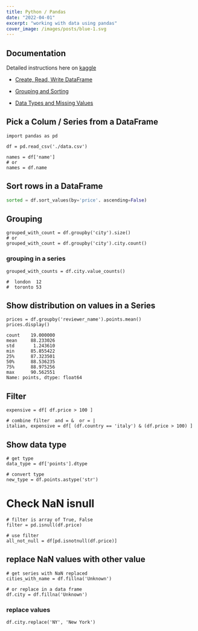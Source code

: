 ```yaml
---
title: Python / Pandas
date: "2022-04-01"
excerpt: "working with data using pandas"
cover_image: /images/posts/blue-1.svg
---
```


## Documentation

Detailed instructions here on [kaggle](https://www.kaggle.com)

- [Create, Read, Write DataFrame](https://www.kaggle.com/code/harrymiller/exercise-creating-reading-and-writing/edit)

- [Grouping and Sorting](https://www.kaggle.com/code/residentmario/grouping-and-sorting)

- [Data Types and Missing Values](https://www.kaggle.com/code/residentmario/data-types-and-missing-values)

## Pick a Colum / Series from a DataFrame

```
import pandas as pd

df = pd.read_csv('./data.csv')

names = df['name']
# or
names = df.name
```

## Sort rows in a DataFrame

```python
sorted = df.sort_values(by='price'. ascending=False)
```

## Grouping

```
grouped_with_count = df.groupby('city').size()
# or
grouped_with_count = df.groupby('city').city.count()
```

### grouping in a series

```
grouped_with_counts = df.city.value_counts()

#  london  12
#  toronto 53
```

## Show distribution on values in a Series

```
prices = df.groupby('reviewer_name').points.mean()
prices.display()

count    19.000000
mean     88.233026
std       1.243610
min      85.855422
25%      87.323501
50%      88.536235
75%      88.975256
max      90.562551
Name: points, dtype: float64
```

## Filter

```
expensive = df[ df.price > 100 ]

# combine filter  and = &  or = |
italian, expensive = df[ (df.country == 'italy') & (df.price > 100) ]
```

## Show data type

```
# get type
data_type = df['points'].dtype

# convert type
new_type = df.points.astype('str')

```

# Check NaN isnull

```
# filter is array of True, False
filter = pd.isnull(df.price)

# use filter
all_not_null = df[pd.isnotnull(df.price)]
```

## replace NaN values with other value

```
# get series with NaN replaced
cities_with_name = df.fillna('Unknown')

# or replace in a data frame
df.city = df.fillna('Unknown')
```

### replace values

```
df.city.replace('NY', 'New York')
```
